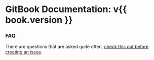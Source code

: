# GitBook Documentation: v{{ book.version }}

### FAQ

There are questions that are asked quite often, [check this out before creating an issue](faq.md).

